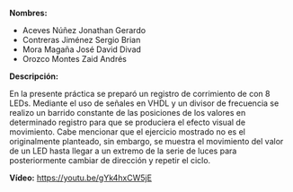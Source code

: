 __Nombres:__ 
- Aceves Núñez Jonathan Gerardo
- Contreras Jiménez Sergio Brian
- Mora Magaña José David Divad
- Orozco Montes Zaid Andrés

__Descripción:__

En la presente práctica se preparó un registro de corrimiento de con 8 LEDs. Mediante el uso de señales en VHDL y un divisor de frecuencia
se realizo un barrido constante de las posiciones de los valores en determinado registro para que se produciera el efecto visual de 
movimiento. Cabe mencionar que el ejercicio mostrado no es el originalmente planteado, sin embargo, se muestra el movimiento del
valor de un LED hasta llegar a un extremo de la serie de luces para posteriormente cambiar de dirección y repetir el ciclo.

__Vídeo:__
https://youtu.be/gYk4hxCW5jE
